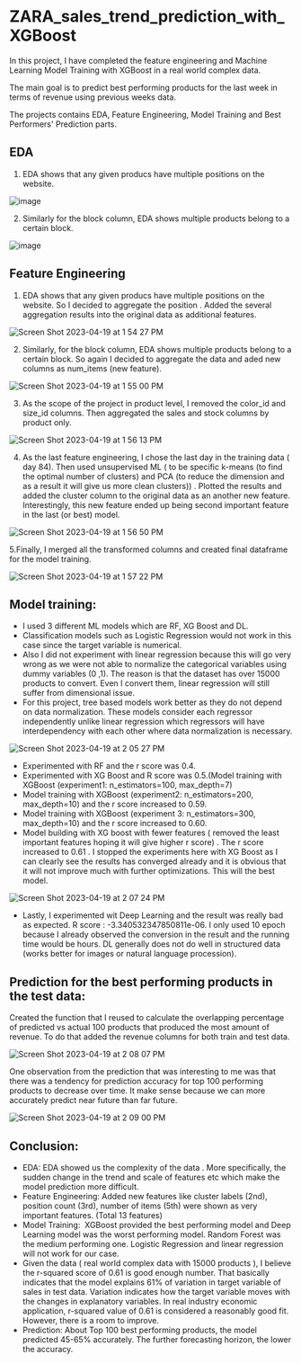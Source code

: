 # ZARA_sales_trend_prediction_with_XGBoost

In this project, I have completed the feature engineering and Machine Learning Model Training with XGBoost in a real world complex data. 

The main goal is to predict best performing products for the last week in terms of revenue using previous weeks data.

The projects contains EDA, Feature Engineering, Model Training and Best Performers' Prediction parts.

## EDA
1. EDA shows that any given producs have multiple positions on the website.

![image](https://user-images.githubusercontent.com/113545468/233159019-8c396ef9-53c0-47e2-a06b-eae32ea5c630.png)

2. Similarly for the block column, EDA shows multiple products belong to a certain block. 

![image](https://user-images.githubusercontent.com/113545468/233159183-742e31b8-6268-4e42-ba52-afed9da04700.png)

## Feature Engineering 
1. EDA shows that any given producs have multiple positions on the website. So I decided to aggregate the position . Added the several aggregation results into the original data as additional features.


![Screen Shot 2023-04-19 at 1 54 27 PM](https://user-images.githubusercontent.com/113545468/233159665-8bde61a4-0598-4f2c-b5a9-7f07fa74e059.png)


2. Similarly, for the block column, EDA shows multiple products belong to a certain block. So again I decided to aggregate the data and aded new columns as num_items (new feature).

![Screen Shot 2023-04-19 at 1 55 00 PM](https://user-images.githubusercontent.com/113545468/233159786-e967ebcf-d1ab-444f-8689-ec3a87a97a40.png)

3. As the scope of the project in product level, I removed the color_id and size_id columns. Then aggregated the sales and stock columns by product only.

![Screen Shot 2023-04-19 at 1 56 13 PM](https://user-images.githubusercontent.com/113545468/233160071-52ee053a-1c24-48b1-99e4-7969b90016e0.png)


4. As the last feature engineering, I chose the last day in the training data ( day 84). Then used unsupervised ML ( to be specific k-means (to find the optimal number of clusters) and PCA (to reduce the dimension and as a result it will give us more clean clusters)) . Plotted the results and added the cluster column to the original data as an another new feature. Interestingly, this new feature ended up being second important feature in the last (or best) model.

![Screen Shot 2023-04-19 at 1 56 50 PM](https://user-images.githubusercontent.com/113545468/233160215-f5f3e2b4-da4b-4d84-a088-23e54827f6f2.png)


5.Finally, I merged all the transformed columns and created final dataframe for the model training.

![Screen Shot 2023-04-19 at 1 57 22 PM](https://user-images.githubusercontent.com/113545468/233160356-8b8ffdbd-29b6-4a2f-b4d4-a4743baa858a.png)

## Model training:

* I used 3 different ML models  which are RF, XG Boost and DL. 
* Classification models such as Logistic Regression would not work in this case since the target variable is numerical. 
* Also I did not experiment with linear regression because this will go very wrong as we were not able to normalize the categorical variables using dummy variables (0 ,1). The reason is that the dataset has over 15000 products to convert. Even I convert them, linear regression will still suffer from dimensional issue. 
* For this project, tree based models work better as they do not depend on data normalization.  These models consider each regressor independently unlike linear regression which regressors will have interdependency with each other where data normalization is necessary.

![Screen Shot 2023-04-19 at 2 05 27 PM](https://user-images.githubusercontent.com/113545468/233162078-e4b1c744-3187-4565-bec4-dc4fb147b468.png)


* Experimented with RF and the r score was 0.4.
* Experimented with XG Boost and R score was 0.5.(Model training with XGBoost (experiment1: n_estimators=100, max_depth=7)
* Model training with XGBoost (experiment2: n_estimators=200, max_depth=10) and the r score increased to 0.59.
*  Model training with XGBoost (experiment 3: n_estimators=300, max_depth=10) and the r score increased to 0.60.
* Model building with XG boost with fewer features ( removed the least important features hoping it will give higher r score) . The r score increased to 0.61 . I stopped the experiments here with XG Boost as I can clearly see the results has converged already and it is obvious that it will not improve much with further optimizations. This will the best model.

![Screen Shot 2023-04-19 at 2 07 24 PM](https://user-images.githubusercontent.com/113545468/233162530-81d03183-c491-46d8-b0e0-10243429fb47.png)

* Lastly, I experimented wit Deep Learning and the result was really bad as expected. R score : -3.340532347850811e-06. I only used 10 epoch because I already observed the conversion in the result and the running time would be hours. DL generally does not do well in structured data (works better for images or natural language procession).

## Prediction for the best performing products in the test data:
Created the function that I reused to calculate the overlapping percentage of predicted vs actual 100 products that produced the most amount of revenue. To do that added the revenue columns for both train and test data.

![Screen Shot 2023-04-19 at 2 08 07 PM](https://user-images.githubusercontent.com/113545468/233162640-bf042d99-ff32-4608-b95c-0a35e1e5650b.png)


One observation from the prediction that was interesting to me was that there was a tendency for prediction accuracy for top 100 performing products to decrease over time. It make sense because we can more accurately predict near future than far future.

![Screen Shot 2023-04-19 at 2 09 00 PM](https://user-images.githubusercontent.com/113545468/233162820-e735d7fb-41c9-4bdb-808b-a7115e51ebd9.png)
## Conclusion:

* EDA: EDA showed us the complexity of the data . More specifically, the sudden change in the trend  and scale of  features etc which make the model prediction more difficult. 
* Feature Engineering: Added new features like cluster labels (2nd), position count (3rd), number of items (5th) were shown as very important features.  (Total 13 features)
* Model Training:  XGBoost provided the best performing model and Deep Learning model was the worst performing model. Random Forest was the medium performing one. Logistic Regression and linear regression will not work for our case. 
* Given the data ( real world complex data with 15000 products ), I believe the r-squared score of 0.61 is good enough number. That basically indicates that the model explains 61% of variation in target variable of sales in test data. Variation indicates how the target variable moves with the changes in explanatory variables. In real industry economic application, r-squared value of 0.61 is considered a reasonably good fit. However, there is a room to improve. 
* Prediction: About Top 100 best performing products, the model predicted 45-65% accurately. The further forecasting horizon, the lower the accuracy.




